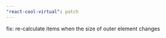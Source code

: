 ```yaml
---
"react-cool-virtual": patch
---
```


fix: re-calculate items when the size of outer element changes
